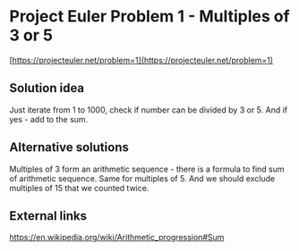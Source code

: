 # Project Euler Problem 1 - Multiples of 3 or 5

[https://projecteuler.net/problem=1](https://projecteuler.net/problem=1)

## Solution idea

Just iterate from 1 to 1000, check if number can be divided by 3 or 5. And if yes - add to the sum.

## Alternative solutions

Multiples of 3 form an arithmetic sequence - there is a formula to find sum of arithmetic sequence. Same for multiples of 5.
And we should exclude multiples of 15 that we counted twice.

## External links

https://en.wikipedia.org/wiki/Arithmetic_progression#Sum